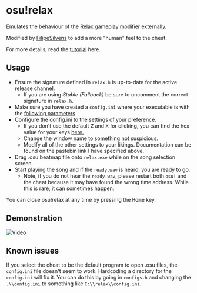 # osu!relax

Emulates the behaviour of the Relax gameplay modifier externally.

Modified by [FilipeSilvens](https://steamcommunity.com/id/FilipeSilvens) to add a more "human" feel to the cheat.

For more details, read the [tutorial](https://aixxe.net/2016/10/osu-game-hacking) here.

## Usage
* Ensure the signature defined in `relax.h` is up-to-date for the active release channel.
    * If you are using _Stable (Fallback)_ be sure to uncomment the correct signature in `relax.h`.
* Make sure you have created a `config.ini` where your executable is with the [following parameters](https://pastebin.com/raw/sFyeeST9)
* Configure the config.ini to the settings of your preference.
    * If you don't use the default <kbd>Z</kbd> and <kbd>X</kbd> for clicking, you can find the hex value for your keys [here.](https://msdn.microsoft.com/en-us/library/windows/desktop/dd375731(v=vs.85).aspx)
	* Change the window name to something not suspicious.
	* Modify all of the other settings to your likings. Documentation can be found on the pastebin link I have specified above.
* Drag .osu beatmap file onto `relax.exe` while on the song selection screen.
* Start playing the song and if the `ready.wav` is heard, you are ready to go.
    * Note, if you do not hear the `ready.wav`, please restart both `osu!` and the cheat because it may have found the wrong time address. While this is rare, it can sometimes happen.
	
You can close osu!relax at any time by pressing the <kbd>Home</kbd> key.

## Demonstration

[![Video](http://img.youtube.com/vi/EaeepI1-qGU/0.jpg)](https://www.youtube.com/watch?v=EaeepI1-qGU)

## Known issues

If you select the cheat to be the default program to open .osu files, the `config.ini` file doesn't seem to work. Hardcoding a directory for the `config.ini` will fix it. You can do this by going in `configs.h` and changing the `.\\config.ini` to something like `C:\\relax\\config.ini`.